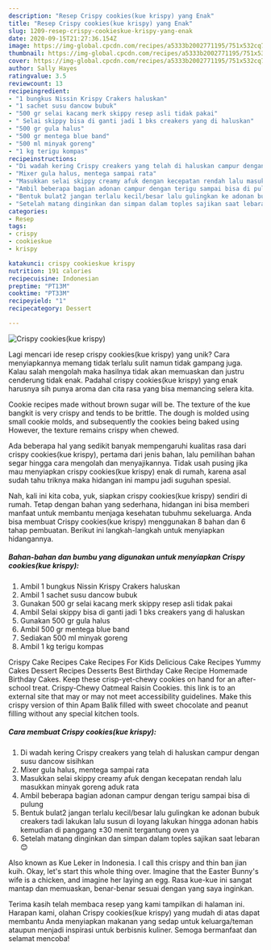 ```yaml
---
description: "Resep Crispy cookies(kue krispy) yang Enak"
title: "Resep Crispy cookies(kue krispy) yang Enak"
slug: 1209-resep-crispy-cookieskue-krispy-yang-enak
date: 2020-09-15T21:27:36.154Z
image: https://img-global.cpcdn.com/recipes/a5333b2002771195/751x532cq70/crispy-cookieskue-krispy-foto-resep-utama.jpg
thumbnail: https://img-global.cpcdn.com/recipes/a5333b2002771195/751x532cq70/crispy-cookieskue-krispy-foto-resep-utama.jpg
cover: https://img-global.cpcdn.com/recipes/a5333b2002771195/751x532cq70/crispy-cookieskue-krispy-foto-resep-utama.jpg
author: Sally Hayes
ratingvalue: 3.5
reviewcount: 13
recipeingredient:
- "1 bungkus Nissin Krispy Crakers haluskan"
- "1 sachet susu dancow bubuk"
- "500 gr selai kacang merk skippy resep asli tidak pakai"
- " Selai skippy bisa di ganti jadi 1 bks creakers yang di haluskan"
- "500 gr gula halus"
- "500 gr mentega blue band"
- "500 ml minyak goreng"
- "1 kg terigu kompas"
recipeinstructions:
- "Di wadah kering Crispy creakers yang telah di haluskan campur dengan susu dancow sisihkan"
- "Mixer gula halus, mentega sampai rata"
- "Masukkan selai skippy creamy afuk dengan kecepatan rendah lalu masukkan minyak goreng aduk rata"
- "Ambil beberapa bagian adonan campur dengan terigu sampai bisa di pulung"
- "Bentuk bulat2 jangan terlalu kecil/besar lalu gulingkan ke adonan bubuk creakers tadi lakukan lalu susun di loyang lakukan hingga adonan habis kemudian di panggang ±30 menit tergantung oven ya"
- "Setelah matang dinginkan dan simpan dalam toples sajikan saat lebaran 😊"
categories:
- Resep
tags:
- crispy
- cookieskue
- krispy

katakunci: crispy cookieskue krispy 
nutrition: 191 calories
recipecuisine: Indonesian
preptime: "PT13M"
cooktime: "PT33M"
recipeyield: "1"
recipecategory: Dessert

---
```



![Crispy cookies(kue krispy)](https://img-global.cpcdn.com/recipes/a5333b2002771195/751x532cq70/crispy-cookieskue-krispy-foto-resep-utama.jpg)

Lagi mencari ide resep crispy cookies(kue krispy) yang unik? Cara menyiapkannya memang tidak terlalu sulit namun tidak gampang juga. Kalau salah mengolah maka hasilnya tidak akan memuaskan dan justru cenderung tidak enak. Padahal crispy cookies(kue krispy) yang enak harusnya sih punya aroma dan cita rasa yang bisa memancing selera kita.

Cookie recipes made without brown sugar will be. The texture of the kue bangkit is very crispy and tends to be brittle. The dough is molded using small cookie molds, and subsequently the cookies being baked using However, the texture remains crispy when chewed.

Ada beberapa hal yang sedikit banyak mempengaruhi kualitas rasa dari crispy cookies(kue krispy), pertama dari jenis bahan, lalu pemilihan bahan segar hingga cara mengolah dan menyajikannya. Tidak usah pusing jika mau menyiapkan crispy cookies(kue krispy) enak di rumah, karena asal sudah tahu triknya maka hidangan ini mampu jadi suguhan spesial.


Nah, kali ini kita coba, yuk, siapkan crispy cookies(kue krispy) sendiri di rumah. Tetap dengan bahan yang sederhana, hidangan ini bisa memberi manfaat untuk membantu menjaga kesehatan tubuhmu sekeluarga. Anda bisa membuat Crispy cookies(kue krispy) menggunakan 8 bahan dan 6 tahap pembuatan. Berikut ini langkah-langkah untuk menyiapkan hidangannya.

<!--inarticleads1-->

##### Bahan-bahan dan bumbu yang digunakan untuk menyiapkan Crispy cookies(kue krispy):

1. Ambil 1 bungkus Nissin Krispy Crakers haluskan
1. Ambil 1 sachet susu dancow bubuk
1. Gunakan 500 gr selai kacang merk skippy resep asli tidak pakai
1. Ambil  Selai skippy bisa di ganti jadi 1 bks creakers yang di haluskan
1. Gunakan 500 gr gula halus
1. Ambil 500 gr mentega blue band
1. Sediakan 500 ml minyak goreng
1. Ambil 1 kg terigu kompas


Crispy Cake Recipes Cake Recipes For Kids Delicious Cake Recipes Yummy Cakes Dessert Recipes Desserts Best Birthday Cake Recipe Homemade Birthday Cakes. Keep these crisp-yet-chewy cookies on hand for an after-school treat. Crispy-Chewy Oatmeal Raisin Cookies. this link is to an external site that may or may not meet accessibility guidelines. Make this crispy version of thin Apam Balik filled with sweet chocolate and peanut filling without any special kitchen tools. 

<!--inarticleads2-->

##### Cara membuat Crispy cookies(kue krispy):

1. Di wadah kering Crispy creakers yang telah di haluskan campur dengan susu dancow sisihkan
1. Mixer gula halus, mentega sampai rata
1. Masukkan selai skippy creamy afuk dengan kecepatan rendah lalu masukkan minyak goreng aduk rata
1. Ambil beberapa bagian adonan campur dengan terigu sampai bisa di pulung
1. Bentuk bulat2 jangan terlalu kecil/besar lalu gulingkan ke adonan bubuk creakers tadi lakukan lalu susun di loyang lakukan hingga adonan habis kemudian di panggang ±30 menit tergantung oven ya
1. Setelah matang dinginkan dan simpan dalam toples sajikan saat lebaran 😊


Also known as Kue Leker in Indonesia. I call this crispy and thin ban jian kuih. Okay, let&#39;s start this whole thing over. Imagine that the Easter Bunny&#39;s wife is a chicken, and imagine her laying an egg. Rasa kue-kue ini sangat mantap dan memuaskan, benar-benar sesuai dengan yang saya inginkan. 

Terima kasih telah membaca resep yang kami tampilkan di halaman ini. Harapan kami, olahan Crispy cookies(kue krispy) yang mudah di atas dapat membantu Anda menyiapkan makanan yang sedap untuk keluarga/teman ataupun menjadi inspirasi untuk berbisnis kuliner. Semoga bermanfaat dan selamat mencoba!
